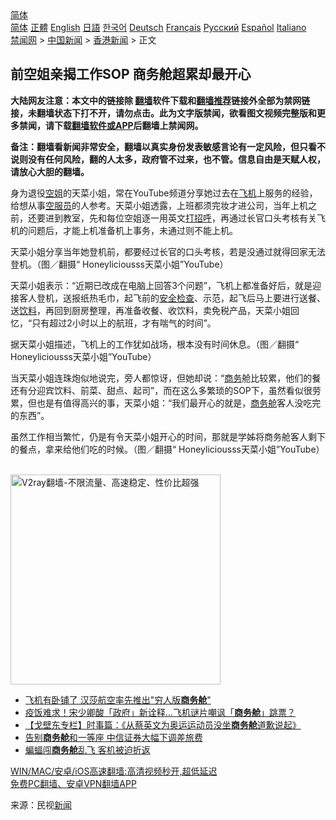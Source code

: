  <!-- 面包屑导航 --> <div class="breadcrumb"><!-- GTranslate: https://gtranslate.io/ -->  <div class="switcher notranslate">  <div class="selected">  <a href="#" onclick="return false;"> 简体</a>  </div>  <div class="option">  <a href="https://www.bannedbook.org" onclick="doGTranslate('zh-CN|zh-CN');jQuery('div.switcher div.selected a').html(jQuery(this).html());return false;" title="简体中文" class="nturl selected"> 简体</a>  <a href="https://www.bannedbook.org/zh-tw/" onclick="doGTranslate('zh-CN|zh-TW');jQuery('div.switcher div.selected a').html(jQuery(this).html());return false;" title="繁體中文" class="nturl"> 正體</a>  <a href="https://www.bannedbook.org/en/" onclick="doGTranslate('zh-CN|en');jQuery('div.switcher div.selected a').html(jQuery(this).html());return false;" title="English" class="nturl"> English</a>  <a href="https://www.bannedbook.org/ja/" onclick="doGTranslate('zh-CN|ja');jQuery('div.switcher div.selected a').html(jQuery(this).html());return false;" title="日本語" class="nturl"> 日語</a>  <a href="https://www.bannedbook.org/ko/" onclick="doGTranslate('zh-CN|ko');jQuery('div.switcher div.selected a').html(jQuery(this).html());return false;" title="한국어" class="nturl"> 한국어</a>  <a href="https://www.bannedbook.org/de/" onclick="doGTranslate('zh-CN|de');jQuery('div.switcher div.selected a').html(jQuery(this).html());return false;" title="Deutsch" class="nturl"> Deutsch</a>  <a href="https://www.bannedbook.org/fr/" onclick="doGTranslate('zh-CN|fr');jQuery('div.switcher div.selected a').html(jQuery(this).html());return false;" title="Français" class="nturl"> Français</a>  <a href="https://www.bannedbook.org/ru/" onclick="doGTranslate('zh-CN|ru');jQuery('div.switcher div.selected a').html(jQuery(this).html());return false;" title="Русский" class="nturl"> Русский</a>  <a href="https://www.bannedbook.org/es/" onclick="doGTranslate('zh-CN|es');jQuery('div.switcher div.selected a').html(jQuery(this).html());return false;" title="Español" class="nturl"> Español</a>  <a href="https://www.bannedbook.org/it/" onclick="doGTranslate('zh-CN|it');jQuery('div.switcher div.selected a').html(jQuery(this).html());return false;" title="Italiano" class="nturl"> Italiano</a>  </div>  </div>      <div class='breadcrumb-sub'><!-- Breadcrumb NavXT 6.3.0 --> <a href="https://www.bannedbook.org/" class="home">禁闻网</a> &gt; <a href="https://www.bannedbook.org/bnews/cnnews/" class="category">中国新闻</a> &gt; <a href="https://www.bannedbook.org/bnews/cnnews/hknews/" class="category">香港新闻</a> &gt; 正文</div></div><h2>前空姐亲揭工作SOP 商务舱超累却最开心</h2> <p class="notice"><b>大陆网友注意：本文中的链接除 <a href="https://github.com/bannedbook/fanqiang" >翻墙</a>软件下载和<a href="https://github.com/killgcd/justmysocks/blob/master/README.md">翻墙推荐</a>链接外全部为禁网链接，未翻墙状态下打不开，请勿点击。此为文字版禁闻，欲看图文视频完整版和更多禁闻，请下载<a href="https://github.com/bannedbook/fanqiang">翻墙软件或APP</a>后翻墙上禁闻网。</p><p>备注：翻墙看新闻非常安全，翻墙以真实身份发表敏感言论有一定风险，但只看不说则没有任何风险，翻的人太多，政府管不过来，也不管。信息自由是天赋人权，请放心大胆的翻墙。</b></p>  <div class="entry"> <p>身为退役<a href="https://www.bannedbook.org/bnews/tag/%e7%a9%ba%e5%a7%90/" class="st_tag internal_tag" rel="tag" title="标签 空姐 下的日志">空姐</a>的天菜小姐，常在YouTube频道分享她过去在<a href="https://www.bannedbook.org/bnews/tag/%e9%a3%9e%e6%9c%ba/" class="st_tag internal_tag" rel="tag" title="标签 飞机 下的日志">飞机</a>上服务的经验，给想从事<a href="https://www.bannedbook.org/bnews/tag/%E7%A9%BA%E6%9C%8D%E5%91%98/" class="st_tag internal_tag" rel="tag" title="标签 空服员 下的日志">空服员</a>的人参考。天菜小姐透露，上班都须完妆才进公司，当年上机之前，还要进到教室，先和每位空姐逐一用英文<a href="https://www.bannedbook.org/bnews/tag/%E6%89%93%E6%8B%9B%E5%91%BC/" class="st_tag internal_tag" rel="tag" title="标签 打招呼 下的日志">打招呼</a>，再通过长官口头考核有关飞机的问题后，才能上机准备机上事务，未通过则不能上机。</p> <p>天菜小姐分享当年她登机前，都要经过长官的口头考核，若是没通过就得回家无法登机。（图／翻摄“ Honeyliciousss天菜小姐”YouTube）</p>  <p>天菜小姐表示：“近期已改成在电脑上回答3个问题”，飞机上都准备好后，就是迎接客人登机，送报纸热毛巾，起飞前的<a href="https://www.bannedbook.org/bnews/tag/%E5%AE%89%E5%85%A8%E6%A3%80%E6%9F%A5/" class="st_tag internal_tag" rel="tag" title="标签 安全检查 下的日志">安全检查</a>、示范，起飞后马上要进行送餐、送<a href="https://www.bannedbook.org/bnews/tag/%E9%A5%AE%E6%96%99/" class="st_tag internal_tag" rel="tag" title="标签 饮料 下的日志">饮料</a>，再回到厨房整理，再准备收餐、收饮料，卖免税产品，天菜小姐回忆，“只有超过2小时以上的航班，才有喘气的时间”。</p> <p>据天菜小姐描述，飞机上的工作犹如战场，根本没有时间休息。（图／翻摄“ Honeyliciousss天菜小姐”YouTube）</p>  <p>当天菜小姐连珠炮似地说完，旁人都惊讶，但她却说：“<a href="https://www.bannedbook.org/bnews/tag/%E5%95%86%E5%8A%A1/" class="st_tag internal_tag" rel="tag" title="标签 商务 下的日志">商务</a>舱比较累，他们的餐还有分迎宾饮料、前菜、甜点、起司”，而在这么多繁琐的SOP下，虽然看似很劳累，但也是有值得高兴的事，天菜小姐：“我们最开心的就是，<a href="https://www.bannedbook.org/bnews/tag/%E5%95%86%E5%8A%A1%E8%88%B1/" class="st_tag internal_tag" rel="tag" title="标签 商务舱 下的日志">商务舱</a>客人没吃完的东西”。</p> <p>虽然工作相当繁忙，仍是有令天菜小姐开心的时间，那就是学姊将商务舱客人剩下的餐点，拿来给他们吃的时候。（图／翻摄“ Honeyliciousss天菜小姐”YouTube）</p>  <p></p> <p><br/><a href="https://github.com/bannedbook/fanqiang/wiki/V2ray%E6%9C%BA%E5%9C%BA"><img src="https://raw.githubusercontent.com/bannedbook/fanqiang/master/v2ss/images/v2free.jpg" width="336" alt="V2ray翻墙-不限流量、高速稳定、性价比超强"></a><br/></p>  <ul class='op-related-articles' title='相关阅读'> <li><a href='https://www.bannedbook.org/bnews/worldnews/20210801/1598013.html' target='_blank'>飞机有卧铺了 汉莎航空率先推出"穷人版<b>商务舱</b>"</a></li> <li><a href='https://www.bannedbook.org/bnews/taiwannews/20210724/1593347.html' target='_blank'>疫饭难求！宋少卿酸「政府」新诠释…飞机谜片嘲讽「<b>商务舱</b>」跳票？</a></li> <li><a href='https://www.bannedbook.org/bnews/comments/20210721/1591523.html' target='_blank'>【戈壁东专栏】时事篇：《从蔡英文为奥运运动员没坐<b>商务舱</b>道歉说起》</a></li> <li><a href='https://www.bannedbook.org/bnews/cnnews/20210716/1588202.html' target='_blank'>告别<b>商务舱</b>和一等座 中信证券大幅下调差旅费</a></li> <li><a href='https://www.bannedbook.org/bnews/worldnews/20210530/1556454.html' target='_blank'>蝙蝠闯<b>商务舱</b>乱飞 客机被迫折返</a></li> </ul> <p class="texttj"> <a href="https://github.com/bannedbook/fanqiang/wiki/V2ray%E6%9C%BA%E5%9C%BA" target="_blank">WIN/MAC/安卓/iOS高速翻墙:高清视频秒开,超低延迟</a><br/> <a href="https://github.com/bannedbook/fanqiang/wiki/%E7%A6%81%E9%97%BB%E7%BD%91%E5%AE%89%E5%8D%93%E7%BF%BB%E5%A2%99%E6%96%B0%E9%97%BBAPP" target="_blank">免费PC翻墙、安卓VPN翻墙APP</a></p><p> 来源：民视<span class='wp_keywordlink_affiliate'><a href="https://www.bannedbook.org/" title="新闻">新闻</a></span> </p><a name='sharetosocial'></a>  <div style="margin-bottom:5px;padding-bottom:5px;clear:both"> <div id="archive-pix-1" class="banner-ads"> <!-- AuctionX Display platform tag START --> <div id="26318x728x90x621x_ADSLOT2" clicktrack="%%CLICK_URL_ESC%%"></div> <!-- AuctionX Display platform tag END --> </div> <div id="archive-pix-2" class="banner-ads"> <!-- AuctionX Display platform tag START --> <div id="26315x300x250x621x_ADSLOT2" clicktrack="%%CLICK_URL_ESC%%"></div> <!-- AuctionX Display platform tag END --> </div> </div>  <div id="archive-pix-1" class="banner-ads"> <!-- AuctionX Display platform tag START --> <div id="26318x728x90x621x_ADSLOT3" clicktrack="%%CLICK_URL_ESC%%"></div> <!-- AuctionX Display platform tag END --> </div> </div><!--END ENTRY--> 